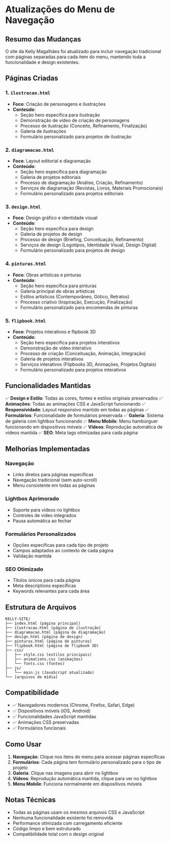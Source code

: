 # Atualizações do Menu de Navegação

## Resumo das Mudanças

O site da Kelly Magalhães foi atualizado para incluir navegação tradicional com páginas separadas para cada item do menu, mantendo toda a funcionalidade e design existentes.

## Páginas Criadas

### 1. `ilustracao.html`
- **Foco**: Criação de personagens e ilustrações
- **Conteúdo**: 
  - Seção hero específica para ilustração
  - Demonstração de vídeo de criação de personagens
  - Processo de ilustração (Conceito, Refinamento, Finalização)
  - Galeria de ilustrações
  - Formulário personalizado para projetos de ilustração

### 2. `diagramacao.html`
- **Foco**: Layout editorial e diagramação
- **Conteúdo**:
  - Seção hero específica para diagramação
  - Galeria de projetos editoriais
  - Processo de diagramação (Análise, Criação, Refinamento)
  - Serviços de diagramação (Revistas, Livros, Materiais Promocionais)
  - Formulário personalizado para projetos editoriais

### 3. `design.html`
- **Foco**: Design gráfico e identidade visual
- **Conteúdo**:
  - Seção hero específica para design
  - Galeria de projetos de design
  - Processo de design (Briefing, Conceituação, Refinamento)
  - Serviços de design (Logotipos, Identidade Visual, Design Digital)
  - Formulário personalizado para projetos de design

### 4. `pinturas.html`
- **Foco**: Obras artísticas e pinturas
- **Conteúdo**:
  - Seção hero específica para pinturas
  - Galeria principal de obras artísticas
  - Estilos artísticos (Contemporâneo, Gótico, Retratos)
  - Processo criativo (Inspiração, Execução, Finalização)
  - Formulário personalizado para encomendas de pinturas

### 5. `flipbook.html`
- **Foco**: Projetos interativos e flipbook 3D
- **Conteúdo**:
  - Seção hero específica para projetos interativos
  - Demonstração de vídeo interativo
  - Processo de criação (Conceituação, Animação, Integração)
  - Galeria de projetos interativos
  - Serviços interativos (Flipbooks 3D, Animações, Projetos Digitais)
  - Formulário personalizado para projetos interativos

## Funcionalidades Mantidas

✅ **Design e Estilo**: Todas as cores, fontes e estilos originais preservados
✅ **Animações**: Todas as animações CSS e JavaScript funcionando
✅ **Responsividade**: Layout responsivo mantido em todas as páginas
✅ **Formulários**: Funcionalidade de formulários preservada
✅ **Galeria**: Sistema de galeria com lightbox funcionando
✅ **Menu Mobile**: Menu hambúrguer funcionando em dispositivos móveis
✅ **Vídeos**: Reprodução automática de vídeos mantida
✅ **SEO**: Meta tags otimizadas para cada página

## Melhorias Implementadas

### Navegação
- Links diretos para páginas específicas
- Navegação tradicional (sem auto-scroll)
- Menu consistente em todas as páginas

### Lightbox Aprimorado
- Suporte para vídeos no lightbox
- Controles de vídeo integrados
- Pausa automática ao fechar

### Formulários Personalizados
- Opções específicas para cada tipo de projeto
- Campos adaptados ao contexto de cada página
- Validação mantida

### SEO Otimizado
- Títulos únicos para cada página
- Meta descriptions específicas
- Keywords relevantes para cada área

## Estrutura de Arquivos

```
KELLY-SITE/
├── index.html (página principal)
├── ilustracao.html (página de ilustração)
├── diagramacao.html (página de diagramação)
├── design.html (página de design)
├── pinturas.html (página de pinturas)
├── flipbook.html (página de flipbook 3D)
├── css/
│   ├── style.css (estilos principais)
│   ├── animations.css (animações)
│   └── fonts.css (fontes)
├── js/
│   └── main.js (JavaScript atualizado)
└── [arquivos de mídia]
```

## Compatibilidade

- ✅ Navegadores modernos (Chrome, Firefox, Safari, Edge)
- ✅ Dispositivos móveis (iOS, Android)
- ✅ Funcionalidades JavaScript mantidas
- ✅ Animações CSS preservadas
- ✅ Formulários funcionais

## Como Usar

1. **Navegação**: Clique nos itens do menu para acessar páginas específicas
2. **Formulários**: Cada página tem formulário personalizado para o tipo de projeto
3. **Galeria**: Clique nas imagens para abrir no lightbox
4. **Vídeos**: Reprodução automática mantida, clique para ver no lightbox
5. **Menu Mobile**: Funciona normalmente em dispositivos móveis

## Notas Técnicas

- Todas as páginas usam os mesmos arquivos CSS e JavaScript
- Nenhuma funcionalidade existente foi removida
- Performance otimizada com carregamento eficiente
- Código limpo e bem estruturado
- Compatibilidade total com o design original 
